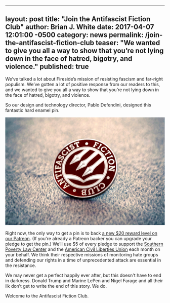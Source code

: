  ---
layout: post
title: "Join the Antifascist Fiction Club"
author: Brian J. White
date: 2017-04-07 12:01:00 -0500
category: news
permalink: /join-the-antifascist-fiction-club
teaser: "We wanted to give you all a way to show that you’re not lying down in the face of hatred, bigotry, and violence."
published: true
---
We’ve talked a lot about Fireside’s mission of resisting fascism and far-right populism. We’ve gotten a lot of positive response from our readers to this, and we wanted to give you all a way to show that you’re not lying down in the face of hatred, bigotry, and violence.

So our design and technology director, Pablo Defendini, designed this fantastic hard enamel pin.

![Antifascist Fiction Club Pin](/images/graphics/antifa-pin-product-shot.png)

Right now, the only way to get a pin is to back [a new $20 reward level on our Patreon](https://www.patreon.com/firesidefiction). (If you're already a Patreon backer you can upgrade your pledge to get the pin.) We’ll use $5 of every pledge to support the [Southern Poverty Law Center](https://www.splcenter.org) and the [American Civil Liberties Union](https://www.aclu.org) each month on your behalf. We think their respective missions of monitoring hate groups and defending our rights in a time of unprecedented attack are essential in the resistance.

We may never get a perfect happily ever after, but this doesn't have to end in darkness. Donald Trump and Marine LePen and Nigel Farage and all their ilk don’t get to write the end of this story. We do.

Welcome to the Antifascist Fiction Club.
